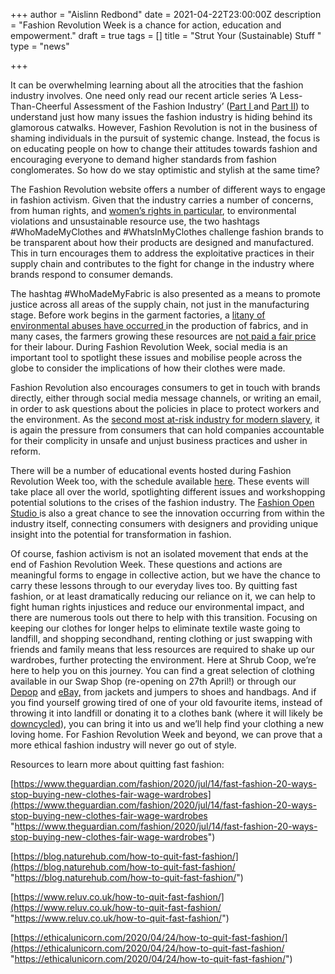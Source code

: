 +++
author = "Aislinn Redbond"
date = 2021-04-22T23:00:00Z
description = "Fashion Revolution Week is a chance for action, education and empowerment."
draft = true
tags = []
title = "Strut Your (Sustainable) Stuff "
type = "news"

+++

It can be overwhelming learning about all the atrocities that the fashion industry involves. One need only read our recent article series ‘A Less-Than-Cheerful Assessment of the Fashion Industry’ ([Part I ](https://www.shrubcoop.org/a-less-than-cheerful-assessment-of-the-fashion-industry-part-i/)and [Part II](https://www.shrubcoop.org/a-less-than-cheerful-assessment-of-the-fashion-industry-part-ii-2/)) to understand just how many issues the fashion industry is hiding behind its glamorous catwalks. However, Fashion Revolution is not in the business of shaming individuals in the pursuit of systemic change. Instead, the focus is on educating people on how to change their attitudes towards fashion and encouraging everyone to demand higher standards from fashion conglomerates. So how do we stay optimistic and stylish at the same time?

The Fashion Revolution website offers a number of different ways to engage in fashion activism. Given that the industry carries a number of concerns, from human rights, and [women’s rights in particular](https://thegreenhubonline.com/2018/10/21/why-the-fast-fashion-industry-is-a-feminist-issue/), to environmental violations and unsustainable resource use, the two hashtags #WhoMadeMyClothes and #WhatsInMyClothes challenge fashion brands to be transparent about how their products are designed and manufactured. This in turn encourages them to address the exploitative practices in their supply chain and contributes to the fight for change in the industry where brands respond to consumer demands.

The hashtag #WhoMadeMyFabric is also presented as a means to promote justice across all areas of the supply chain, not just in the manufacturing stage. Before work begins in the garment factories, a [litany of environmental abuses have occurred ](https://www.the-sustainable-fashion-collective.com/2017/02/27/environmental-ethical-issues-production-natural-fabrics-fibres/)in the production of fabrics, and in many cases, the farmers growing these resources are [not paid a fair price](https://www.fairtrade.org.uk/Farmers-and-Workers/Cotton/About-Cotton/) for their labour. During Fashion Revolution Week, social media is an important tool to spotlight these issues and mobilise people across the globe to consider the implications of how their clothes were made.

Fashion Revolution also encourages consumers to get in touch with brands directly, either through social media message channels, or writing an email, in order to ask questions about the policies in place to protect workers and the environment. As the [second most at-risk industry for modern slavery](https://bylinetimes.com/2020/07/14/modern-slavery-is-never-out-of-fashion-child-labour-in-the-clothing-industry/), it is again the pressure from consumers that can hold companies accountable for their complicity in unsafe and unjust business practices and usher in reform.

There will be a number of educational events hosted during Fashion Revolution Week too, with the schedule available [here](https://www.fashionrevolution.org/ecwd_calendar/all-events/). These events will take place all over the world, spotlighting different issues and workshopping potential solutions to the crises of the fashion industry. The [Fashion Open Studio ](https://www.fashionopenstudio.com)is also a great chance to see the innovation occurring from within the industry itself, connecting consumers with designers and providing unique insight into the potential for transformation in fashion.

Of course, fashion activism is not an isolated movement that ends at the end of Fashion Revolution Week. These questions and actions are meaningful forms to engage in collective action, but we have the chance to carry these lessons through to our everyday lives too. By quitting fast fashion, or at least dramatically reducing our reliance on it, we can help to fight human rights injustices and reduce our environmental impact, and there are numerous tools out there to help with this transition. Focusing on keeping our clothes for longer helps to eliminate textile waste going to landfill, and shopping secondhand, renting clothing or just swapping with friends and family means that less resources are required to shake up our wardrobes, further protecting the environment. Here at Shrub Coop, we’re here to help you on this journey. You can find a great selection of clothing available in our Swap Shop (re-opening on 27th April!) or through our [Depop](https://www.depop.com/shrubcoop/) and [eBay,](http://www.ebay.co.uk/usr/shrub_coop) from jackets and jumpers to shoes and handbags. And if you find yourself growing tired of one of your old favourite items, instead of throwing it into landfill or donating it to a clothes bank (where it will likely be [downcycled](https://www.merriam-webster.com/dictionary/downcycle)), you can bring it into us and we’ll help find your clothing a new loving home. For Fashion Revolution Week and beyond, we can prove that a more ethical fashion industry will never go out of style.

Resources to learn more about quitting fast fashion:

[https://www.theguardian.com/fashion/2020/jul/14/fast-fashion-20-ways-stop-buying-new-clothes-fair-wage-wardrobes](https://www.theguardian.com/fashion/2020/jul/14/fast-fashion-20-ways-stop-buying-new-clothes-fair-wage-wardrobes "https://www.theguardian.com/fashion/2020/jul/14/fast-fashion-20-ways-stop-buying-new-clothes-fair-wage-wardrobes")

[https://blog.naturehub.com/how-to-quit-fast-fashion/](https://blog.naturehub.com/how-to-quit-fast-fashion/ "https://blog.naturehub.com/how-to-quit-fast-fashion/")

[https://www.reluv.co.uk/how-to-quit-fast-fashion/](https://www.reluv.co.uk/how-to-quit-fast-fashion/ "https://www.reluv.co.uk/how-to-quit-fast-fashion/")

[https://ethicalunicorn.com/2020/04/24/how-to-quit-fast-fashion/](https://ethicalunicorn.com/2020/04/24/how-to-quit-fast-fashion/ "https://ethicalunicorn.com/2020/04/24/how-to-quit-fast-fashion/")